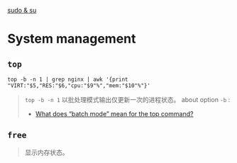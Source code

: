 [sudo & su](./sudo&su.md)

# System management

## `top`

`top -b -n 1 | grep nginx | awk '{print "VIRT:"$5,"RES:"$6,"cpu:"$9"%","mem:"$10"%"}'`
> `top -b -n 1` 以批处理模式输出仅更新一次的进程状态。
> about option `-b` :
> - [What does “batch mode” mean for the top command?](https://unix.stackexchange.com/questions/138484/what-does-batch-mode-mean-for-the-top-command)

## `free`
> 显示内存状态。
